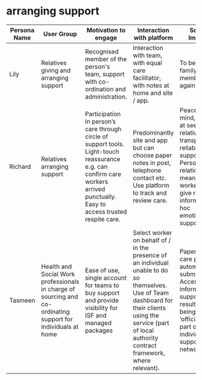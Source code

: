 # arranging support



| Persona Name | User Group                                                                                                   | Motivation to engage                                                                                                                                                           | Interaction with platform                                                                                                                                                                                         | Social Impact                                                                                                                                                               | Real Needs                                                                                                                                                   |
| ------------ | ------------------------------------------------------------------------------------------------------------ | ------------------------------------------------------------------------------------------------------------------------------------------------------------------------------ | ----------------------------------------------------------------------------------------------------------------------------------------------------------------------------------------------------------------- | --------------------------------------------------------------------------------------------------------------------------------------------------------------------------- | ------------------------------------------------------------------------------------------------------------------------------------------------------------ |
| Lily         | Relatives giving and arranging support                                                                       | Recognised member of the person's team, support with co-ordination and administration.                                                                                         | Interaction with team, with equal care facilitator, with notes at home and site / app.                                                                                                                            | To be a family member again                                                                                                                                                 | Relief, respite, a return to 'normality', unpaid carers burnout                                                                                              |
| Richard      | Relatives arranging support                                                                                  | Participation in person’s care through circle of support tools. Light-touch reassurance e.g. can confirm care workers arrived punctually. Easy to access trusted respite care. | Predominantly site and app but can choose paper notes in post, telephone contact etc. Use platform to track and review care.                                                                                      | Peace of mind, relief at seeing relative get transparent, reliable support. Personal relationship means care workers can give relatives informal, ad hoc emotional support. | Direct experience within co-op Co-design prototype [Family carers resilience](https://academic.oup.com/jpubhealth/article/39/4/e290/3003021#107282814)       |
| Tasmeen      | Health and Social Work professionals in charge of sourcing and co-ordinating support for individuals at home | Ease of use, single account for teams to buy support and provide visibility for ISF and managed packages                                                                       | Select worker on behalf of / in the presence of an individual unable to do so themselves. Use of Team dashboard for their clients using the service (part of local authority contract framework, where relevant). | Paperwork / care plans automatically submitted. Access to informal support as a result of being ‘officially’ part of an individual’s support network.                       | [Burnout study ](http://www.communitycare.co.uk/2015/07/14/social-workers-on-the-edge-of-burnout-but-still-achieving-positive-changes/)Discovery phase - tbd |
